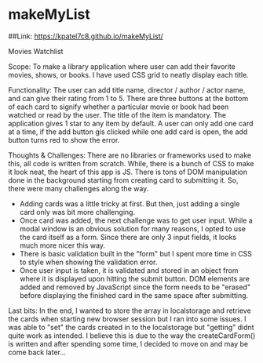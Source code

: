 # makeMyList

##Link: https://kpatel7c8.github.io/makeMyList/

Movies Watchlist



Scope: 
To make a library application where user can add their favorite movies, shows, or books. I have used CSS grid to neatly display each title.

Functionality:
The user can add title name, director / author / actor name, and can give their rating from 1 to 5. There are three buttons at the bottom of each card to signify whether a particular movie or book had been watched or read by the user.
The title of the item is mandatory. The application gives 1 star to any item by default.
A user can only add one card at a time, if the add button gis clicked while one add card is open, the add button turns red to show the error.

Thoughts & Challenges:
There are no libraries or frameworks used to make this, all code is written from scratch.
While, there is a bunch of CSS to make it look neat, the heart of this app is JS. There is tons of DOM manipulation done in the background starting from creating card to submitting it. So, there were many challenges along the way.
- Adding cards was a little tricky at first. But then, just adding a single card only was bit more challenging.
- Once card was added, the next challenge was to get user input. While a modal window is an obvious solution for many reasons, I opted to use the card itself as a form. Since there are only 3 input fields, it looks much more nicer this way.
- There is basic validation built in the "form" but I spent more time in CSS to style when showing the validation error.
- Once user input is taken, it is validated and stored in an object from where it is displayed upon hitting the submit button. DOM elements are added and removed by JavaScript since the form needs to be "erased" before displaying the finished card in the same space after submitting.

Last bits:
In the end, I wanted to store the array in localstorage and retrieve the cards when starting new browser session but I ran into some issues. I was able to "set" the cards created in to the localstorage but "getting" didnt quite work as intended. I believe this is due to the way the createCardForm() is written and after spending some time, I decided to move on and may be come back later...
